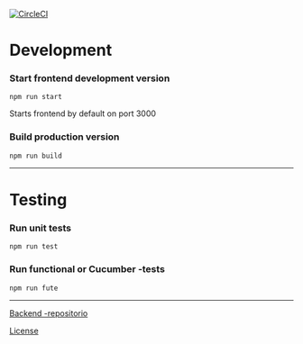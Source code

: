 [![CircleCI](https://circleci.com/gh/CodemonkeysOhtu/lukuvinkkikirjasto-frontend.svg?style=svg)](https://circleci.com/gh/CodemonkeysOhtu/lukuvinkkikirjasto-frontend)

# Development

### Start frontend development version

```npm run start```

Starts frontend by default on port 3000

### Build production version

```npm run build```

--------------------

# Testing

### Run unit tests

```npm run test```

### Run functional or Cucumber -tests

```npm run fute```


--------------

[Backend -repositorio](https://github.com/CodemonkeysOhtu/lukuvinkkikirjasto)

[License](LICENSE)
